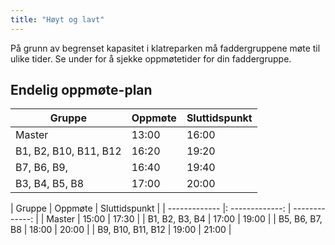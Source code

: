 ```yaml
---
title: "Høyt og lavt"
---
```


På grunn av begrenset kapasitet i klatreparken må faddergruppene møte til ulike tider. Se under for å sjekke oppmøtetider for din faddergruppe.

Endelig oppmøte-plan
------------------

Gruppe  | Oppmøte  | Sluttidspunkt
------------- | ------------- | -------------
Master  | 13:00  | 16:00
B1, B2, B10, B11, B12  | 16:20  | 19:20
B7, B6, B9,    | 16:40  | 19:40
B3, B4, B5, B8  | 17:00  | 20:00




| Gruppe                    | Oppmøte   | Sluttidspunkt  |
| -------------                  |: -------------: | -------------:        |
| Master                      | 15:00         | 17:30               |
| B1, B2, B3, B4          | 17:00         | 19:00               |
| B5, B6, B7, B8          | 18:00         | 20:00               |
| B9, B10, B11, B12    | 19:00        | 21:00                |